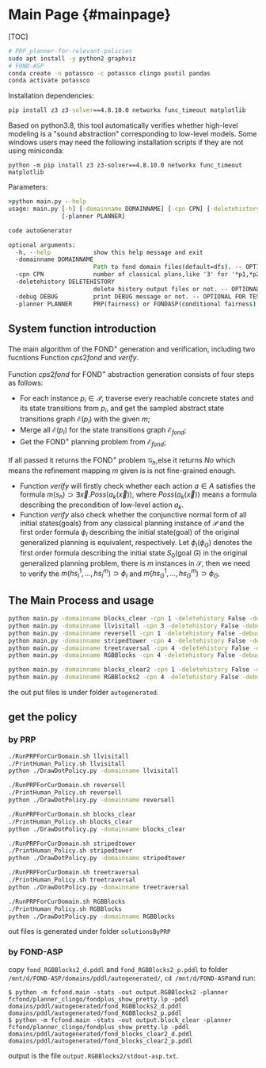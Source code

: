 Main Page {#mainpage}
=========

[TOC]



```bash
# PRP_planner-for-relevant-policies
sudo apt install -y python2 graphviz 
# FOND-ASP  
conda create -n potassco -c potassco clingo psutil pandas
conda activate potassco
```



Installation dependencies:

```cmd
pip install z3 z3-solver==4.8.10.0 networkx func_timeout matplotlib 
```

Based on python3.8, this tool automatically verifies whether high-level modeling is a "sound abstraction" corresponding to low-level models. 
Some windows users may need the following installation scripts if they are not using miniconda:

```
python -m pip install z3 z3-solver==4.8.10.0 networkx func_timeout matplotlib 
```

Parameters:

```cmd
>python main.py --help
usage: main.py [-h] [-domainname DOMAINNAME] [-cpn CPN] [-deletehistory DELETEHISTORY] [-debug DEBUG]
               [-planner PLANNER]

code autoGenerator

optional arguments:
  -h, --help            show this help message and exit
  -domainname DOMAINNAME
                        Path to fond domain files(default=dfs). -- OPTIONAL
  -cpn CPN              number of classical plans,like '3' for '*p1,*p2,*p3'. -- NOT OPTIONAL
  -deletehistory DELETEHISTORY
                        delete history output files or not. -- OPTIONAL
  -debug DEBUG          print DEBUG message or not. -- OPTIONAL FOR TEST
  -planner PLANNER      PRP(fairness) or FONDASP(conditional fairness). -- OPTIONAL FOR TEST
```

## System function introduction

The main algorithm of the FOND$^{+}$ generation and verification, including two fucntions Function $cps2fond$ and $verify$.

Function $cps2fond$ for FOND$^+$ abstraction generation consists of four steps as follows:

- For each instance $p_i \in \mathcal{P}$, traverse every reachable concrete states and its state transitions from $p_i$, and get the sampled abstract state transitions graph $\mathcal{E}(p_i)$  with the given $m$;
- Merge all $\mathcal{E}(p_i)$ for the state transitions graph $\mathcal{E}_{fond}$;
- Get the FOND$^+$ planning problem from $\mathcal{E}_{fond}$;

If all passed it returns the FOND$^+$ problem $\mathcal{G}_h$,else it returns $No$ which means the refinement mapping $m$ given is is not fine-grained enough.
- Function $verify$ will firstly check whether each action $a \in A$ satisfies the formula $m(s_h) \supset \exists \vec{x}.Poss(a_k(\vec{x}))$, where $Poss(a_k(\vec{x}))$ means a formula describing the precondition of low-level action $a_k$.	
- Function $verify$ also check whether the conjunctive normal form of all initial states(goals) from any classical planning instance of  $\mathcal{P}$ and the first order formula $\phi_{I}$ describing the initial state(goal) of the original generalized planning is equivalent, respectively.
Let $\phi_{I}$($\phi_{G}$) denotes the first order formula describing the initial state $S_0$(goal $G$) in the original generalized planning problem, there is $m$ instances in $\mathcal{S}$, then we need to verify the $m(hs_I^1,...,hs_I^m) \supset \phi_{I}$ and $m(hs_G^1,...,hs_G^m) \supset \phi_{G}$.

## The Main Process and usage

```cmd
python main.py -domainname blocks_clear -cpn 1 -deletehistory False -debug True
python main.py -domainname llvisitall -cpn 3 -deletehistory False -debug True
python main.py -domainname reversell -cpn 1 -deletehistory False -debug True
python main.py -domainname stripedtower -cpn 4 -deletehistory False -debug True 
python main.py -domainname treetraversal -cpn 4 -deletehistory False -debug True 
python main.py -domainname RGBBlocks -cpn 4 -deletehistory False -debug True 

python main.py -domainname blocks_clear2 -cpn 1 -deletehistory False -debug True -planner FONDASP
python main.py -domainname RGBBlocks2 -cpn 4 -deletehistory False -debug True -planner FONDASP

```

the out put files is under folder `autogenerated`.

## get the policy

### by PRP

```bash
./RunPRPForCurDomain.sh llvisitall
./PrintHuman_Policy.sh llvisitall
python ./DrawDotPolicy.py -domainname llvisitall

./RunPRPForCurDomain.sh reversell
./PrintHuman_Policy.sh reversell
python ./DrawDotPolicy.py -domainname reversell

./RunPRPForCurDomain.sh blocks_clear
./PrintHuman_Policy.sh blocks_clear
python ./DrawDotPolicy.py -domainname blocks_clear

./RunPRPForCurDomain.sh stripedtower
./PrintHuman_Policy.sh stripedtower
python ./DrawDotPolicy.py -domainname stripedtower

./RunPRPForCurDomain.sh treetraversal
./PrintHuman_Policy.sh treetraversal
python ./DrawDotPolicy.py -domainname treetraversal

./RunPRPForCurDomain.sh RGBBlocks
./PrintHuman_Policy.sh RGBBlocks
python ./DrawDotPolicy.py -domainname RGBBlocks


```

out files is generated under folder `solutionsByPRP`

### by FOND-ASP

copy `fond_RGBBlocks2_d.pddl` and `fond_RGBBlocks2_p.pddl` to folder `/mnt/d/FOND-ASP/domains/pddl/autogenerated/`,  ` cd /mnt/d/FOND-ASP `and run:

```
$ python -m fcfond.main -stats -out output.RGBBlocks2 -planner fcfond/planner_clingo/fondplus_show_pretty.lp -pddl domains/pddl/autogenerated/fond_RGBBlocks2_d.pddl domains/pddl/autogenerated/fond_RGBBlocks2_p.pddl 
$ python -m fcfond.main -stats -out output.block_clear -planner fcfond/planner_clingo/fondplus_show_pretty.lp -pddl domains/pddl/autogenerated/fond_blocks_clear2_d.pddl domains/pddl/autogenerated/fond_blocks_clear2_p.pddl

```

output is the file `output.RGBBlocks2/stdout-asp.txt`.
